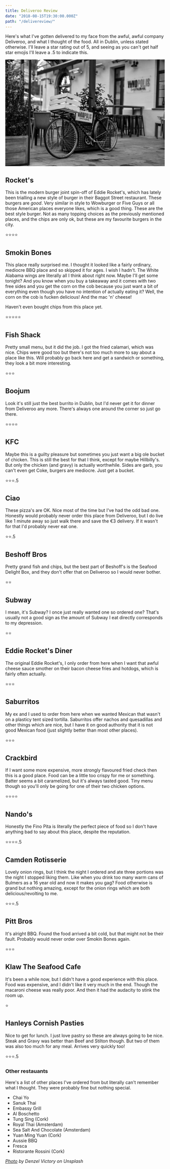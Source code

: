```yaml
---
title: Deliveroo Review
date: "2018-08-15T19:30:00.000Z"
path: "/delivereview/"
---
```


Here's what I've gotten delivered to my face from the awful, awful company Deliveroo, and what I thought of the food. All in Dublin, unless stated otherwise. I'll leave a star rating out of 5, and seeing as you can't get half star emojis I'll leave a .5 to indicate this.

![Delivery Bike](bike.jpeg "Delivery Bike")

## Rocket's

This is the modern burger joint spin-off of Eddie Rocket's, which has lately been trialling a new style of burger in their Baggot Street restaurant. These burgers are *good*. Very similar in style to Wowburger or Five Guys or all those American places everyone likes, which is a good thing. These are the best style burger. Not as many topping choices as the previously mentioned places, and the chips are only ok, but these are my favourite burgers in the city.

⭐⭐⭐⭐

## Smokin Bones

This place really surprised me. I thought it looked like a fairly ordinary, mediocre BBQ place and so skipped it for ages. I wish I hadn't. The White Alabama wings are literally all I think about right now. Maybe I'll get some tonight? And you know when you buy a takeaway and it comes with two free sides and you get the corn on the cob because you just want a bit of everything even though you have no intention of actually eating it? Well, the corn on the cob is fucken delicious! And the mac 'n' cheese!

Haven't even bought chips from this place yet.

⭐⭐⭐⭐⭐

## Fish Shack

Pretty small menu, but it did the job. I got the fried calamari, which was nice. Chips were good too but there's not too much more to say about a place like this. Will probably go back here and get a sandwich or something, they look a bit more interesting.

⭐⭐⭐

## Boojum

Look it's still just the best burrito in Dublin, but I'd never get it for dinner from Deliveroo any more. There's always one around the corner so just go there.

⭐⭐⭐⭐

## KFC

Maybe this is a guilty pleasure but sometimes you just want a big ole bucket of chicken. This is still the best for that I think, except for maybe Hillbilly's. But only the chicken (and gravy) is actually worthwhile. Sides are garb, you can't even get Coke, burgers are mediocre. Just get a bucket.

⭐⭐⭐.5

## Ciao

These pizza's are OK. Nice most of the time but I've had the odd bad one. Honestly would probably never order this place from Deliveroo, but I do live like 1 minute away so just walk there and save the €3 delivery. If it wasn't for that I'd probably never eat one.

⭐⭐.5

## Beshoff Bros

Pretty grand fish and chips, but the best part of Beshoff's is the Seafood Delight Box, and they don't offer that on Deliveroo so I would never bother.

⭐⭐

## Subway

I mean, it's Subway? I once just really wanted one so ordered one? That's usually not a good sign as the amount of Subway I eat directly corresponds to my depression.

⭐⭐

## Eddie Rocket's Diner

The original Eddie Rocket's, I only order from here when I want that awful cheese sauce smother on their bacon cheese fries and hotdogs, which is fairly often actually.

⭐⭐⭐

## Saburritos

My ex and I used to order from here when we wanted Mexican that wasn't on a plasticy tent sized tortilla. Saburritos offer nachos and quesadillas and other things which are nice, but I have it on good authority that it is not good Mexican food (just slightly better than most other places).

⭐⭐⭐

## Crackbird

If I want some more expensive, more strongly flavoured fried check then this is a good place. Food can be a little too crispy for me or something. Batter seems a bit caramelized, but it's always tasted good. Tiny menu though so you'll only be going for one of their two chicken options.

⭐⭐⭐⭐

## Nando's

Honestly the Fino Pita is literally the perfect piece of food so I don't have anything bad to say about this place, despite the reputation.

⭐⭐⭐⭐.5

## Camden Rotisserie

Lovely onion rings, but I think the night I ordered and ate three portions was the night I stopped liking them. Like when you drink too many warm cans of Bulmers as a 16 year old and now it makes you gag? Food otherwise is grand but nothing amazing, except for the onion rings which are both delicious/revolting to me.

⭐⭐⭐.5

## Pitt Bros

It's alright BBQ. Found the food arrived a bit cold, but that might not be their fault. Probably would never order over Smokin Bones again.

⭐⭐⭐

## Klaw The Seafood Cafe

It's been a while now, but I didn't have a good experience with this place. Food was expensive, and I didn't like it very much in the end. Though the macaroni cheese was really poor. And then it had the audacity to stink the room up.

⭐

## Hanleys Cornish Pasties

Nice to get for lunch. I just love pastry so these are always going to be nice. Steak and Gravy was better than Beef and Stilton though. But two of them was also too much for any meal. Arrives very quickly too!

⭐⭐⭐.5

### Other restauants

Here's a list of other places I've ordered from but literally can't remember what I thought. They were probably fine but nothing special.

* Chai Yo
* Sanuk Thai
* Embassy Grill
* Al Boschetto
* Tung Sing (Cork)
* Royal Thai (Amsterdam)
* Sea Salt And Chocolate (Amsterdam)
* Yuan Ming Yuan (Cork)
* Aussie BBQ
* Fresca
* Ristorante Rossini (Cork)

*[Photo](https://unsplash.com/photos/3rKKOJ04qVU) by Denzel Victory on Unsplash*
